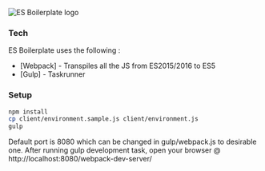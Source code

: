 ![ES Boilerplate logo](https://raw.githubusercontent.com/manuelvulp/es-boilerplate/master/client/assets/images/es-boilerplate.jpg)

### Tech

ES Boilerplate uses the following :
* [Webpack] - Transpiles all the JS from ES2015/2016 to ES5
* [Gulp] - Taskrunner

### Setup

```sh
npm install
cp client/environment.sample.js client/environment.js
gulp
```

Default port is 8080 which can be changed in gulp/webpack.js to desirable one. After running gulp development task, open your browser @ http://localhost:8080/webpack-dev-server/